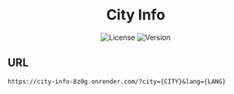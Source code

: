 <div id="title" align="center">
  <h1>City Info</h1>
</div>

<div id="badges" align="center">
  
  ![License](https://img.shields.io/github/license/georgejrdev/City-Info.svg)
  ![Version](https://img.shields.io/badge/version-1.0.0-53918E.svg)

</div>

## URL
    https://city-info-8z0g.onrender.com/?city={CITY}&lang={LANG}